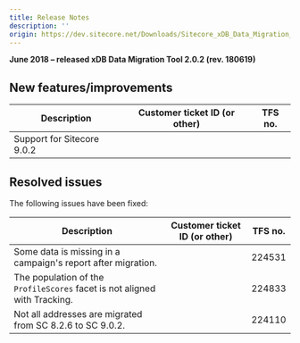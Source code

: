 ```yaml
---
title: Release Notes
description: ''
origin: https://dev.sitecore.net/Downloads/Sitecore_xDB_Data_Migration_Tool/2x/xDB_Data_Migration_Tool_202/Release_Notes
---
```


**June 2018 – released xDB Data Migration Tool 2.0.2 (rev. 180619)**

## New features/improvements

 | Description | Customer ticket ID (or other) | TFS no. |
 | --- | --- | --- |
 | ​​Support for Sitecore 9.0.2 |  |  |

## Resolved issues

The following issues have been fixed:

 | Description | Customer ticket ID (or other) | TFS no. |
 | --- | --- | --- |
 | ​​​Some data is missing in a campaign's report after migration. |  | 224531 |
 | ​​​The population of the `ProfileScores` facet is not aligned with Tracking. |  | 224833 |
 | ​​​Not all addresses are migrated from SC 8.2.6 to SC 9.0.2. |  | 224110 |